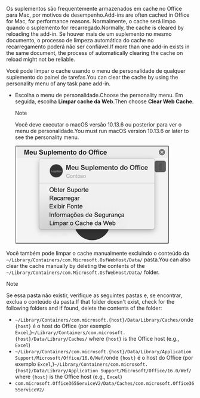 <span data-ttu-id="02d8f-101">Os suplementos são frequentemente armazenados em cache no Office para Mac, por motivos de desempenho.</span><span class="sxs-lookup"><span data-stu-id="02d8f-101">Add-ins are often cached in Office for Mac, for performance reasons.</span></span> <span data-ttu-id="02d8f-102">Normalmente, o cache será limpo quando o suplemento for recarregado.</span><span class="sxs-lookup"><span data-stu-id="02d8f-102">Normally, the cache is cleared by reloading the add-in.</span></span> <span data-ttu-id="02d8f-103">Se houver mais de um suplemento no mesmo documento, o processo de limpeza automática do cache no recarregamento poderá não ser confiável.</span><span class="sxs-lookup"><span data-stu-id="02d8f-103">If more than one add-in exists in the same document, the process of automatically clearing the cache on reload might not be reliable.</span></span>

<span data-ttu-id="02d8f-104">Você pode limpar o cache usando o menu de personalidade de qualquer suplemento do painel de tarefas.</span><span class="sxs-lookup"><span data-stu-id="02d8f-104">You can clear the cache by using the personality menu of any task pane add-in.</span></span>
- <span data-ttu-id="02d8f-105">Escolha o menu de personalidade.</span><span class="sxs-lookup"><span data-stu-id="02d8f-105">Choose the personality menu.</span></span> <span data-ttu-id="02d8f-106">Em seguida, escolha **Limpar cache da Web**.</span><span class="sxs-lookup"><span data-stu-id="02d8f-106">Then choose **Clear Web Cache**.</span></span>
    > [!NOTE]
    > <span data-ttu-id="02d8f-107">Você deve executar o macOS versão 10.13.6 ou posterior para ver o menu de personalidade.</span><span class="sxs-lookup"><span data-stu-id="02d8f-107">You must run macOS version 10.13.6 or later to see the personality menu.</span></span>
    
    ![Captura de tela da opção Limpar cache da Web no menu personalidade.](../images/mac-clear-cache-menu.png)

<span data-ttu-id="02d8f-109">Você também pode limpar o cache manualmente excluindo o conteúdo da `~/Library/Containers/com.Microsoft.OsfWebHost/Data/` pasta.</span><span class="sxs-lookup"><span data-stu-id="02d8f-109">You can also clear the cache manually by deleting the contents of the `~/Library/Containers/com.Microsoft.OsfWebHost/Data/` folder.</span></span>

> [!NOTE]
> <span data-ttu-id="02d8f-110">Se essa pasta não existir, verifique as seguintes pastas e, se encontrar, exclua o conteúdo da pasta:</span><span class="sxs-lookup"><span data-stu-id="02d8f-110">If that folder doesn't exist, check for the following folders and if found, delete the contents of the folder:</span></span>
>    - <span data-ttu-id="02d8f-111">`~/Library/Containers/com.microsoft.{host}/Data/Library/Caches/`onde `{host}` é o host do Office (por exemplo `Excel`,)</span><span class="sxs-lookup"><span data-stu-id="02d8f-111">`~/Library/Containers/com.microsoft.{host}/Data/Library/Caches/` where `{host}` is the Office host (e.g., `Excel`)</span></span>
>    - <span data-ttu-id="02d8f-112">`~/Library/Containers/com.microsoft.{host}/Data/Library/Application Support/Microsoft/Office/16.0/Wef/`onde `{host}` é o host do Office (por exemplo `Excel`,)</span><span class="sxs-lookup"><span data-stu-id="02d8f-112">`~/Library/Containers/com.microsoft.{host}/Data/Library/Application Support/Microsoft/Office/16.0/Wef/` where `{host}` is the Office host (e.g., `Excel`)</span></span>
>    - `com.microsoft.Office365ServiceV2/Data/Caches/com.microsoft.Office365ServiceV2/`
